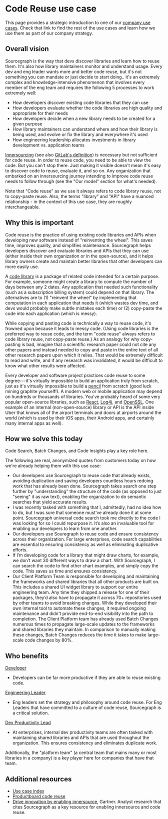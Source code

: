 # Code Reuse use case

This page provides a strategic introduction to one of our [company use cases](../index.md#use-cases). Check that link to find the rest of the use cases and learn how we use them as part of our company strategy.

## Overall vision

<!-- Convey what things will be like in the future for your use case, being as descriptive as you can to help someone understand where we are headed with our vision. -->

Sourcegraph is the way that devs discover libraries and learn how to reuse them. It's also how library maintainers monitor and understand usage. Every dev and eng leader wants more and better code reuse, but it's not something you can mandate or just decide to start doing.. it's an extremely complex and knowledge-intensive phenomenon that involves every member of the eng team and requires the following 5 processes to work extremely well:

- How developers discover existing code libraries that they can use
- How developers evaluate whether the code libraries are high quality and appropriate for their needs
- How developers decide when a new library needs to be created for a given purpose
- How library maintainers can understand where and how their library is being used, and evolve or fix the library and everywhere it's used
- How engineering leadership allocates investments in library development vs. application teams

[Innersourcing](https://en.wikipedia.org/wiki/Inner_source) (see also [GitLab's definition](https://about.gitlab.com/topics/version-control/what-is-innersource)) is necessary but not sufficient for code reuse. In order to reuse code, you need to be able to view the code. But you can't stop there. Just making it visible doesn't mean it's easy to discover code to reuse, evaluate it, and so on. Any organization that embarked on an innersourcing journey intending to improve code reuse needs to follow through (see the "Our model" section for what's needed).

Note that "Code reuse" as we use it always refers to code library reuse, not to copy-paste reuse. Also, the terms "library" and "API" have a nuanced relationship - in the context of this use case, they are roughly interchangeable.

## Why this is important

<!-- Beyond imagining a future in the above section, talk more about why this future is important and why we are going after it. -->

Code reuse is the practice of using existing code libraries and APIs when developing new software instead of "reinventing the wheel". This saves time, improves quality, and simplifies maintenance. Sourcegraph helps developers discover and evaluate libraries and APIs that they can use (either inside their own organization or in the open-source), and it helps library owners create and maintain better libraries that other developers can more easily use.

A [code library](<https://en.wikipedia.org/wiki/Library_(computing)>) is a package of related code intended for a certain purpose. For example, someone might create a library to compute the number of days between any 2 dates. Any application that needed such functionality (such as a subscription billing system) could depend on that library. The alternatives are to (1) "reinvent the wheel" by implementing that computation in each application that needs it (which wastes dev time, and devs would probably make subtle mistakes each time) or (2) copy-paste the code into each application (which is messy).

While copying and pasting code is technically a way to reuse code, it's frowned upon because it leads to messy code. (Using code libraries is the preferred way to reuse code, and the term "code reuse" always refers to code library reuse, not copy-paste reuse.) As an analogy for why copy-pasting is bad, imagine that a scientific research paper could not cite any other papers and instead needed to copy and paste in the entire text of all other research papers upon which it relies. That would be extremely difficult to read and write, and if any research was invalidated, it would be difficult to know what other results were affected.

Every developer and software project practices code reuse to some degree---it's virtually impossible to build an application truly from scratch, just as it's virtually impossible to build a [pencil](https://fee.org/resources/i-pencil/) from scratch (good luck mining graphite yourself!). A modern web or mobile application may depend on hundreds or thousands of libraries. You've probably heard of some very popular open-source libraries, such as [React](https://reactjs.org/), [Log4j](https://logging.apache.org/log4j/2.x/), and [OpenSSL](https://www.openssl.org/). One example of an internal (non-open-source) library or API is the API inside Uber that knows all of the airport terminals and doors at airports around the world (which is used by their iOS apps, their Android apps, and certainly many internal apps as well).

## How we solve this today

<!-- Describe in as much detail as you can how the product enables this use case today. You can include customer quotes, textual walkthroughs, and this is also a great place to link to demo videos. This is perhaps the most important single section in this document, so don't be afraid to add too much - if you feel this section is getting long, consider summarizing here and linking out to other pages in the handbook with details. -->

Code Search, Batch Changes, and Code Insights play a key role here.

The following are real, anonymized quotes from customers today on how we're already helping them with this use case:

- Our developers use Sourcegraph to reuse code that already exists, avoiding duplication and saving developers countless hours redoing work that has already been done. Sourcegraph takes search one step further by "understanding" the structure of the code (as opposed to just "seeing" it as raw text), enabling the organization to do semantic searches that yield accurate results.
- I was recently tasked with something that I, admittedly, had no idea how to do, but I was sure that someone must’ve already done it at some point. Sourcegraph universal code search took me directly to the code I was looking for so I could repurpose it. It’s also an invaluable tool for enabling our developers to learn from one another.
- Our developers use Souregraph to reuse code and ensure consistency across their organization. For large enterprises, code search capabilities are essential to ensuring consistency as well as eliminating duplicative efforts.
- If I’m developing code for a library that might draw charts, for example, we don’t want 30 different ways to draw a chart. With Sourcegraph, I can search the code to find other chart examples, and simply copy the code. This saves us time and ensures consistency.
- Our Client Platform Team is responsible for developing and maintaining the frameworks and shared libraries that all other products are built on. This includes a shared UI widget library to support our entire engineering team. Any time they shipped a release for one of their packages, they’d also have to propagate it across 70+ repositories used by other teams to avoid breaking changes. While they developed their own internal tool to automate these changes, it required ongoing maintenance and didn't provide end-to-end visibility into the path to completion. The Client Platform team has already used Batch Changes numerous times to propagate large-scale updates to the frameworks and shared libraries they maintain. In comparison to manually making these changes, Batch Changes reduces the time it takes to make large-scale code changes by 80%.

## Who benefits

<!-- Link to the personas that relate to this use case, and describe briefly how it benefits each of them (the real detail is in the above section, so be sure not to repeat yourself here; speak in generalities for each persona in this section.) -->

[Developer](https://docs.google.com/presentation/d/1aQhcWoWd_LJXdAgEn7JBGnZV5pfN6UJyct2VV-ZiTXI/edit#slide=id.ge9b93ff711_1_0)

- Developers can be far more productive if they are able to reuse existing code.

[Engineering Leader](https://docs.google.com/presentation/d/1aQhcWoWd_LJXdAgEn7JBGnZV5pfN6UJyct2VV-ZiTXI/edit#slide=id.ge9b93ff711_0_19)

- Eng leaders set the strategy and philosophy around code reuse. For Eng Leaders that have committed to a culture of code reuse, Sourcegraph is a critical solution.

[Dev Productivity Lead](https://docs.google.com/presentation/d/1aQhcWoWd_LJXdAgEn7JBGnZV5pfN6UJyct2VV-ZiTXI/edit#slide=id.ge9b93ff711_0_19)

- At enterprises, internal dev productivity teams are often tasked with maintaining shared libraries and APIs that are used throughout the organization. This ensures consistency and eliminates duplicate work.

Additionally, the "platform team" (a central team that mains many or most libraries in a company) is a key player here for companies that have that team.

## Additional resources

<!-- Are there other articles, blogs, internal documents, or handbook links that are useful for someone who wants to understand this use case? Link to them here. -->

- [Use case index](../index.md#use-cases)
- [Productboard code reuse](https://sourcegraph.productboard.com/feature-board/3957049-fy23-use-cases/features/11482292/detail)
- [Drive innovation by enabling innersource](https://drive.google.com/file/d/1hiyTxBA_n43LsZjhuE3YOMiWZdAOHcTn/view?usp=sharing), Gartner. Analyst research that cites Sourcegraph as a key resource for enabling innersource and code reuse.
